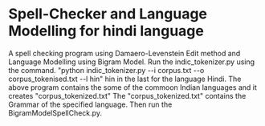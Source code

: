 # Spell-Checker and Language Modelling for hindi language
A spell checking program using Damaero-Levenstein Edit method and Language Modelling using Bigram Model.
Run the indic_tokenizer.py using the command.
"python indic_tokenizer.py --i corpus.txt --o corpus_tokenised.txt --l hin"
hin in the last for the language Hindi.
The above program contains the some of the commoon Indian languages and it creates "corpus_tokenized.txt"
The "corpus_tokenized.txt" contains the Grammar of the specified language.
Then run the BigramModelSpellCheck.py.
